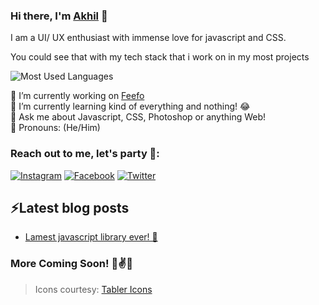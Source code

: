 ### Hi there, I'm [Akhil](https://www.akhilarjun.com) 👋

I am a UI/ UX enthusiast with immense love for javascript and CSS. 

You could see that with my tech stack that i work on in my most projects

![Most Used Languages](https://github-readme-stats.vercel.app/api/top-langs/?username=akhilarjun&layout=compact&hide_title=1&card_width=300)

🔭 I’m currently working on [Feefo](https://feefo.herokuapp.com) <br/>
🌱 I’m currently learning kind of everything and nothing! 😂 <br/>
💬 Ask me about Javascript, CSS, Photoshop or anything Web! <br/>
🕺 Pronouns: (He/Him)

### Reach out to me, let's party 👾:
[![Instagram](/akhilarjun/akhilarjun/raw/master/assets/instagram.svg)](https://www.instagram.com/akhil_arjun)
[![Facebook](/akhilarjun/akhilarjun/raw/master/assets/facebook.svg)](https://www.facebook.com/akhilarjun)
[![Twitter](/akhilarjun/akhilarjun/raw/master/assets/twitter.svg)](https://www.twitter.com/akhilparjun)

## ⚡Latest blog posts
<!-- BLOG-POST-LIST:START -->
- [Lamest javascript library ever! 🙌](https://dev.to/akhilarjun/lamest-javascript-library-ever-4lnp)
<!-- BLOG-POST-LIST:END -->

### More Coming Soon! 🤞✌✨

> Icons courtesy: [Tabler Icons](https://tablericons.com/)
